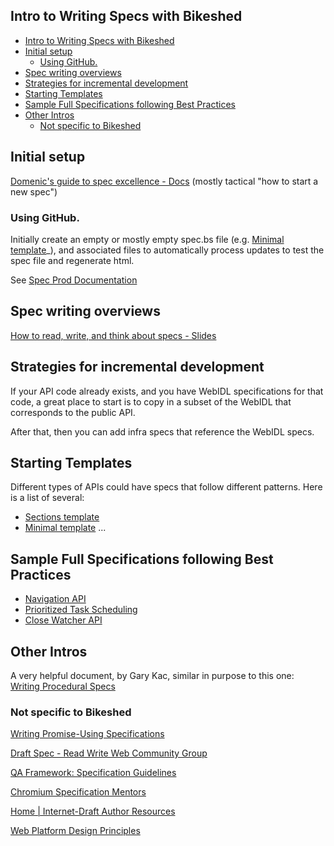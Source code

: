Intro to Writing Specs with Bikeshed
-----------------

- [Intro to Writing Specs with Bikeshed](#intro-to-writing-specs-with-bikeshed)
- [Initial setup](#initial-setup)
  - [Using GitHub.](#using-github)
- [Spec writing overviews](#spec-writing-overviews)
- [Strategies for incremental development](#strategies-for-incremental-development)
- [Starting Templates](#starting-templates)
- [Sample Full Specifications following Best Practices](#sample-full-specifications-following-best-practices)
- [Other Intros](#other-intros)
  - [Not specific to Bikeshed](#not-specific-to-bikeshed)

## Initial setup

[Domenic's guide to spec excellence - Docs](http://doc/1cRVD1k-hDBGfLVwTG14P_ZqJLM4d5-Z4vpwYFb_4qks#heading=h.qc07m2oa0jm)
(mostly tactical "how to start a new spec")
### Using GitHub.

Initially create an empty or mostly empty spec.bs file (e.g. [Minimal template](http://go/gh/WICG/starter-kit/blob/main/templates/index.bs)_), and associated files to automatically process updates to test the spec file and regenerate html.

See [Spec Prod Documentation](https://w3c.github.io/spec-prod/)

## Spec writing overviews

[How to read, write, and think about specs - Slides](http://go/how-to-specs#slide=id.p)


## Strategies for incremental development

If your API code already exists, and you have WebIDL specifications for that code, a great place to start is to copy in a subset of the WebIDL that corresponds to the public API.

After that, then you can add infra specs that reference the WebIDL specs.

## Starting Templates

Different types of APIs could have specs that follow different patterns.  Here is a list of several:

* [Sections template](http://go/gh/WICG/starter-kit/tree/main/templates)
* [Minimal template](http://go/gh/WICG/starter-kit/blob/main/templates/index.bs)
...

## Sample Full Specifications following Best Practices

* [Navigation API](https://wicg.github.io/navigation-api/)
* [Prioritized Task Scheduling](https://wicg.github.io/scheduling-apis/)
* [Close Watcher API](https://wicg.github.io/close-watcher/)

## Other Intros

A very helpful document, by Gary Kac, similar in purpose to this one:
[Writing Procedural Specs](https://garykac.github.io/procspec/)

### Not specific to Bikeshed

[Writing Promise-Using Specifications](https://www.w3.org/2001/tag/doc/promises-guide)

[Draft Spec - Read Write Web Community Group](https://www.w3.org/community/rww/wiki/Draft_Spec)

[QA Framework: Specification Guidelines](http://go/w3cstd/qaframe-spec/)

[Chromium Specification Mentors](http://go/chromium-spec-mentors)

[Home | Internet-Draft Author Resources](https://authors.ietf.org/)

[Web Platform Design Principles](https://w3ctag.github.io/design-principles/)
